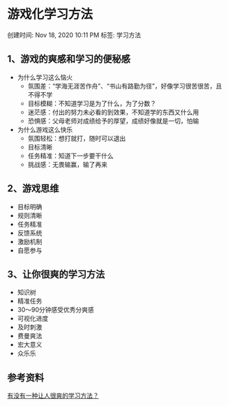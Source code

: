 # 游戏化学习方法

创建时间: Nov 18, 2020 10:11 PM
标签: 学习方法

## 1、游戏的爽感和学习的便秘感

- 为什么学习这么恼火
    - 氛围差：“学海无涯苦作舟”、“书山有路勤为径”，好像学习很苦很苦，且不得不学
    - 目标模糊：不知道学习是为了什么，为了分数？
    - 迷茫感：付出的努力未必看的到效果，不知道学的东西又什么用
    - 恐惧感：父母老师对成绩给予的厚望，成绩好像就是一切，怕输
- 为什么游戏这么快乐
    - 氛围轻松：想打就打，随时可以退出
    - 目标清晰
    - 任务精准：知道下一步要干什么
    - 挑战感：无畏输赢，输了再来

## 2、游戏思维

- 目标明确
- 规则清晰
- 任务精准
- 反馈系统
- 激励机制
- 自愿参与

## 3、让你很爽的学习方法

- 知识树
- 精准任务
- 30～90分钟感受优秀分爽感
- 可视化进度
- 及时刺激
- 费曼爽法
- 宏大意义
- 众乐乐

## 参考资料

[有没有一种让人很爽的学习方法？](https://www.zhihu.com/question/58772932/answer/1523622129)